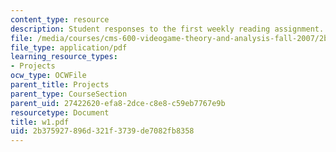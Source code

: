 ```yaml
---
content_type: resource
description: Student responses to the first weekly reading assignment.
file: /media/courses/cms-600-videogame-theory-and-analysis-fall-2007/2b375927896d321f3739de7082fb8358_w1.pdf
file_type: application/pdf
learning_resource_types:
- Projects
ocw_type: OCWFile
parent_title: Projects
parent_type: CourseSection
parent_uid: 27422620-efa8-2dce-c8e8-c59eb7767e9b
resourcetype: Document
title: w1.pdf
uid: 2b375927-896d-321f-3739-de7082fb8358
---
```

